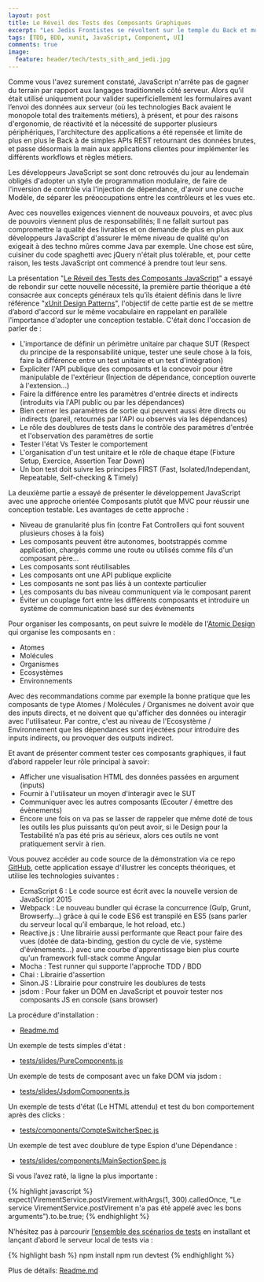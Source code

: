 ```yaml
---
layout: post
title: Le Réveil des Tests des Composants Graphiques
excerpt: "Les Jedis Frontistes se révoltent sur le temple du Back et montrent qu'ils maîtrisent également la sagesse du TDD, BDD et les patterns xUnit... To be continued"
tags: [TDD, BDD, xunit, JavaScript, Component, UI]
comments: true
image:
  feature: header/tech/tests_sith_and_jedi.jpg
---
```


Comme vous l'avez surement constaté, JavaScript n'arrête pas de gagner du terrain par rapport aux langages traditionnels côté serveur. Alors qu’il était utilisé uniquement pour valider superficiellement les formulaires avant l’envoi des données aux serveur (où les technologies Back avaient le monopole total des traitements métiers), à présent, et pour des raisons d'ergonomie, de réactivité et la nécessité de supporter plusieurs périphériques, l'architecture des applications a été repensée et limite de plus en plus le Back à de simples APIs REST retournant des données brutes, et passe désormais la main aux applications clientes pour implémenter les différents workflows et règles métiers.

Les développeurs JavaScript se sont donc retrouvés du jour au lendemain obligés d'adopter un style de programmation modulaire, de faire de l'inversion de contrôle via l'injection de dépendance, d'avoir une couche Modèle, de séparer les préoccupations entre les contrôleurs et les vues etc.

Avec ces nouvelles exigences viennent de nouveaux pouvoirs, et avec plus de pouvoirs viennent plus de responsabilités; Il ne fallait surtout pas compromettre la qualité des livrables et on demande de plus en plus aux développeurs JavaScript d'assurer le même niveau de qualité qu'on exigeait à des techno mûres comme Java par exemple.
Une chose est sûre, cuisiner du code spaghetti avec jQuery n'était plus tolérable, et, pour cette raison, les tests JavaScript ont commencé à prendre tout leur sens.

La présentation "<a href='http://fayway.github.io/ComponentsTesting/' target='_blank'>Le Réveil des Tests des Composants JavaScript</a>" a essayé de rebondir sur cette nouvelle nécessité, la première partie théorique a été consacrée aux concepts généraux tels qu’ils étaient définis dans le livre référence "<a href='http://www.amazon.com/xUnit-Test-Patterns-Refactoring-Code/dp/0131495054' target='_blank'>xUnit Design Patterns</a>", l'objectif de cette partie est de se mettre d’abord d'accord sur le même vocabulaire en rappelant en parallèle l'importance d'adopter une conception testable. C'était donc l'occasion de parler de :

- L'importance de définir un périmètre unitaire par chaque SUT (Respect du principe de la responsabilité unique, tester une seule chose à la fois, faire la différence entre un test unitaire et un test d'intégration)
- Expliciter l'API publique des composants et la concevoir pour être manipulable de l'extérieur (Injection de dépendance, conception ouverte à l'extension...)
- Faire la différence entre les paramètres d'entrée directs et indirects (introduits via l'API public ou par les dépendances)
- Bien cerner les paramètres de sortie qui peuvent aussi être directs ou indirects (pareil, retournés par l'API ou observés via les dépendances)
- Le rôle des doublures de tests dans le contrôle des paramètres d'entrée et l'observation des paramètres de sortie
- Tester l'état Vs Tester le comportement
- L'organisation d'un test unitaire et le rôle de chaque étape (Fixture Setup, Exercice, Assertion Tear Down)
- Un bon test doit suivre les principes FIRST (Fast, Isolated/Independant, Repeatable, Self-checking & Timely)

La deuxième partie a essayé de présenter le développement JavaScript avec une approche orientée Composants plutôt que MVC pour réussir une conception testable. Les avantages de cette approche :

- Niveau de granularité plus fin (contre Fat Controllers qui font souvent plusieurs choses à la fois)
- Les composants peuvent être autonomes, bootstrappés comme application, chargés comme une route ou utilisés comme fils d'un composant père…
- Les composants sont réutilisables
- Les composants ont une API publique explicite
- Les composants ne sont pas liés à un contexte particulier
- Les composants du bas niveau communiquent via le composant parent
- Éviter un couplage fort entre les différents composants et introduire un système de communication basé sur des évènements

Pour organiser les composants, on peut suivre le modèle de l'<a href='http://patternlab.io/about.html' target='_blank'>Atomic Design</a> qui organise les composants en :

- Atomes
- Molécules
- Organismes
- Ecosystèmes
- Environnements

Avec des recommandations comme par exemple la bonne pratique que les composants de type Atomes / Molécules / Organismes ne doivent avoir que des inputs directs, et ne doivent que qu'afficher des données ou interagir avec l'utilisateur. Par contre, c'est au niveau de l'Ecosystème / Environnement que les dépendances sont injectées pour introduire des inputs indirects, ou provoquer des outputs indirect.

Et avant de présenter comment tester ces composants graphiques, il faut d’abord rappeler leur rôle principal à savoir:

- Afficher une visualisation HTML des données passées en argument (inputs)
- Fournir à l'utilisateur un moyen d'interagir avec le SUT
- Communiquer avec les autres composants (Ecouter / émettre des évènements)
- Encore une fois on va pas se lasser de rappeler que même doté de tous les outils les plus puissants qu’on peut avoir, si le Design pour la Testabilité n’a pas été pris au sérieux, alors ces outils ne vont pratiquement servir à rien.

Vous pouvez accéder au code source de la démonstration via ce repo <a target="_blank" href="https://github.com/fayway/JsComponentsUnitTesting" target="_blank">GitHub</a>, cette application essaye d'illustrer les concepts théoriques, et utilise les technologies suivantes :

- EcmaScript 6 : Le code source est écrit avec la nouvelle version de JavaScript 2015
- Webpack : Le nouveau bundler qui écrase la concurrence (Gulp, Grunt, Browserfy...) grâce à qui le code ES6 est transpilé en ES5 (sans parler du serveur local qu’il embarque, le hot reload, etc.)
- Reactive.js : Une librairie aussi performante que React pour faire des vues (dotée de data-binding, gestion du cycle de vie, système d'évènements...) avec une courbe d'apprentissage bien plus courte qu'un framework full-stack comme Angular
- Mocha : Test runner qui supporte l'approche TDD / BDD
- Chai : Librairie d'assertion
- Sinon.JS : Librairie pour construire les doublures de tests
- jsdom : Pour faker un DOM en JavaScript et pouvoir tester nos composants JS en console (sans browser)

La procédure d'installation :

- <a href="https://github.com/fayway/JsComponentsUnitTesting/blob/master/Readme.md" target="_blank">Readme.md</a>

Un exemple de tests simples d'état :

- <a href="https://github.com/fayway/JsComponentsUnitTesting/blob/master/tests/slides/PureComponents.js" target="_blank">tests/slides/PureComponents.js</a>

Un exemple de tests de composant avec un fake DOM via jsdom :

- <a href="https://github.com/fayway/JsComponentsUnitTesting/blob/master/tests/slides/JsdomComponents.js" target="_blank">tests/slides/JsdomComponents.js</a>

Un exemple de tests d'état (Le HTML attendu) et test du bon comportement après des clicks :

- <a href="https://github.com/fayway/JsComponentsUnitTesting/blob/master/tests/components/CompteSwitcherSpec.js" target="_blank">tests/components/CompteSwitcherSpec.js</a>

Un exemple de test avec doublure de type Espion d'une Dépendance :

- <a href="https://github.com/fayway/JsComponentsUnitTesting/blob/master/tests/components/MainSectionSpec.js" target="_blank">tests/slides/components/MainSectionSpec.js</a>

Si vous l’avez raté, la ligne la plus importante :

{% highlight javascript %}
expect(VirementService.postVirement.withArgs(1, 300).calledOnce, "Le service VirementService.postVirement n'a pas été appelé avec les bons arguments").to.be.true;
{% endhighlight %}

N’hésitez pas à parcourir <a href="https://github.com/fayway/JsComponentsUnitTesting/tree/master/tests" target="_blank">l’ensemble des scénarios de tests</a> en installant et lançant d’abord le serveur local de tests via :

{% highlight bash %}
npm install
npm run devtest
{% endhighlight %}

Plus de détails: <a href="https://github.com/fayway/JsComponentsUnitTesting/blob/master/Readme.md" target="_blank">Readme.md</a>



